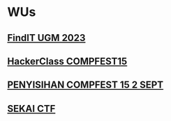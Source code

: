 # WUs

## [FindIT UGM 2023](https://github.com/CTF-Find-IT-2023/CTF-Find-IT-2023-Chall)

## [HackerClass COMPFEST15](https://github.com/IcariZ/WU_CTF/blob/main/CP15.md)
## [PENYISIHAN COMPFEST 15 2 SEPT](https://hackmd.io/@Solderet/rJoXAmbCh)

## [SEKAI CTF](https://github.com/project-sekai-ctf/sekaictf-2023)
